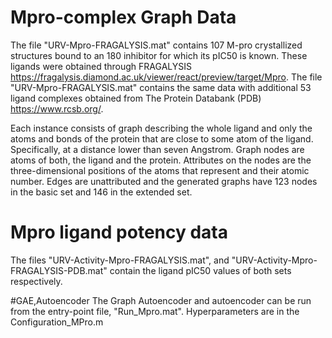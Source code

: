 # Mpro-complex Graph Data
The file "URV-Mpro-FRAGALYSIS.mat" contains 107 M-pro crystallized structures bound to an 180 inhibitor for which its pIC50 is known. These ligands were obtained through FRAGALYSIS https://fragalysis.diamond.ac.uk/viewer/react/preview/target/Mpro. The file "URV-Mpro-FRAGALYSIS.mat" contains the same data with additional 53 ligand complexes obtained from The Protein Databank (PDB) https://www.rcsb.org/.

Each instance consists of graph describing the whole ligand and only the atoms and bonds of the protein that are close to some atom of the ligand. Specifically, at a distance lower than seven Angstrom. Graph nodes are atoms of both, the ligand and the protein. Attributes on the nodes are the three-dimensional positions of the atoms that represent and their atomic number. Edges are unattributed and the generated graphs have 123 nodes in the basic set and 146 in the extended set.

# Mpro ligand potency data
The files "URV-Activity-Mpro-FRAGALYSIS.mat", and "URV-Activity-Mpro-FRAGALYSIS-PDB.mat" contain the ligand pIC50 values of both sets respectively.



#GAE,Autoencoder
The Graph Autoencoder and autoencoder can be run from the entry-point file, "Run_Mpro.mat". Hyperparameters are in the Configuration_MPro.m
